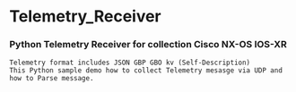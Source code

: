 # Telemetry_Receiver
    
### Python Telemetry Receiver for collection Cisco NX-OS IOS-XR
    
    Telemetry format includes JSON GBP GBO kv (Self-Description)
    This Python sample demo how to collect Telemetry mesasge via UDP and how to Parse message.